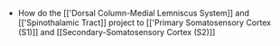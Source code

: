 - How do the [['Dorsal Column-Medial Lemniscus System]] and [['Spinothalamic Tract]] project to [['Primary Somatosensory Cortex (S1)]] and [[Secondary-Somatosensory Cortex (S2)]]
